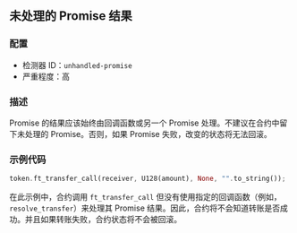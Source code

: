 
## 未处理的 Promise 结果

### 配置

* 检测器 ID：`unhandled-promise`
* 严重程度：高

### 描述

Promise 的结果应该始终由回调函数或另一个 Promise 处理。不建议在合约中留下未处理的 Promise。否则，如果 Promise 失败，改变的状态将无法回滚。

### 示例代码

```rust
token.ft_transfer_call(receiver, U128(amount), None, "".to_string());
```

在此示例中，合约调用 `ft_transfer_call` 但没有使用指定的回调函数（例如，`resolve_transfer`）来处理其 Promise 结果。因此，合约将不会知道转账是否成功。并且如果转账失败，合约状态将不会被回滚。